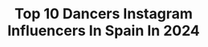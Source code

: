---
title: Top 10 Dancers Instagram Influencers In Spain In 2024
description: >-
  Find top dancers Instagram influencers in Spain in 2024. Most popular hashtags: #dancer #dancers #dance #bachata.
platform: Instagram
hits: 297
text_top: Identify the top-rated Instagram profiles on inBeat.
text_bottom: Our database holds 297 Instagram influencers like this in Spain for you to contact.
profiles:
  - username: "brjpalacios"
    fullname: >-
      BORJA PALACIOS
    bio: >-
      dancer
    location: "Spain"
    followers: 5050
    engagement: 1261
    commentsToLikes: 0.056375
    id: ckap015sxo97r0i78r1q16suf
    verified: false
    hashtags: "#operaciontriunfo, #ot2020, #brjpalacioschoreography, #physical"
  - username: "juulsperi"
    fullname: >-
      Júlia Pericas Anton
    bio: >-
      Dancer/ Teacher/Choreographer 🌍 Karol G🌸 @cleartalentgroup Spanish living in 🇺🇸
    location: "Spain"
    followers: 249496
    engagement: 514
    commentsToLikes: 0.006794
    id: ck15qu0yv4n1v0i1967skhxhv
    verified: false
    hashtags: "#revlonprofessionalequave, #publi, #karolgdancers, #sigueturitmoenbarna"
  - username: "victoria_pln"
    fullname: >-
      Nugget
    bio: >-
      Dancer, content creator, model 📧 contact.victoriapln@gmail.com
    location: "Spain"
    followers: 7085
    engagement: 1201
    commentsToLikes: 0.009918
    id: ck5qcjb6rquy70i117acc8dn9
    verified: false
    hashtags: "#outfit, #comingsoonshop, #shooting, #brand"
  - username: "aliciaaroca_"
    fullname: >-
      Alicia Aroca
    bio: >-
      art🫀 professional dancer choreographer☁️☁️ 🌎now in Madrid
    location: "Spain"
    followers: 35621
    engagement: 913
    commentsToLikes: 0.040015
    id: ck8syxdpumdvg0j78joahs09c
    verified: false
    hashtags: "#los40musicawards, #grateful, #iceland, #travel"
  - username: "gero_dance"
    fullname: >-
      Gero Rangel Ruiz
    bio: >-
      International Dancer @geroymigleoficial Social Dance Lover Online classes here ⬇️
    location: "Spain"
    followers: 28580
    engagement: 481
    commentsToLikes: 0.031617
    id: ck5q975mu9pm70i11xt67hcoc
    verified: false
    hashtags: "#bachata, #bachatafeeling, #bachatalove, #bachatalovers"
  - username: "oscarfloresofficial"
    fullname: >-
      Oscar Flores
    bio: >-
      🇦🇷➡️🇪🇸Dancer&Director @odmfestival @campeonatonacional.do @oscar.flores.school @alkimiahtroupe ⚜️CID Unesco Member
    location: "Spain"
    followers: 71955
    engagement: 489
    commentsToLikes: 0.056274
    id: ck5zy35du957e0i14caqjndz2
    verified: false
    hashtags: "#oriental, #bellydancer, #dancer, #danza"
  - username: "sergiopovedaa"
    fullname: >-
      Sergio Poveda™️🚀
    bio: >-
      Dancer & choreographer 🌍| Valencia, Spain 📨| sergiopoveda@bushidotalent.com Tiktok(+3M)
    location: "Spain"
    followers: 407824
    engagement: 514
    commentsToLikes: 0.051625
    id: ck5znfkzzodak0i14tyxluq63
    verified: false
    hashtags: "#rauwalejandro, #lunay, #dance, #dancer"
  - username: "vansecoo"
    fullname: >-
      VANESA SECO 🦋
    bio: >-
      here to express shuffle dancer | singer | visionary 🇨🇴🇻🇪 📍LA Check out my brand-> @diosabyseco Tiktok: 2.4M
    location: "Spain"
    followers: 1169808
    engagement: 389
    commentsToLikes: 0.019304
    id: ck0ttb3kq1xtn0i19rsfdupl7
    verified: false
    hashtags: "#cuttingshapes, #coachella, #footwork, #coachella2024"
  - username: "lauramullorhernandez"
    fullname: >-
      LAURA MULLOR
    bio: >-
      Barcelona📍 Dancer & Model & Lifestyle lauramullor@streikmanagement.com TikTok: laura.mullor (1,3M)
    location: "Spain"
    followers: 501188
    engagement: 282
    commentsToLikes: 0.025946
    id: ck5cdgi53j55b0i11obavaxzi
    verified: false
    hashtags: "#luvlette, #luvlettepartner, #giftofluv, #cacharelparfums"
  - username: "kike.utrera"
    fullname: >-
      Kike Utrera
    bio: >-
      International Dancer&Singer from Spain!🇪🇸 🕺💃 @kikeynahir_official 📩 KikeUtrera88@gmail.com ❤️ @myrtomisyri 🟢 Spotify “Kike Utrera”
    location: "Spain"
    followers: 203304
    engagement: 257
    commentsToLikes: 0.023989
    id: ck5c2qhjmxrwd0i11xcifwjpu
    verified: false
    hashtags: "#worldofdance, #myrtomisyri, #nahirromanodancer, #dancers"
---